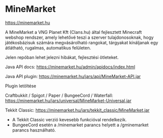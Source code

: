 MineMarket
==========
https://minemarket.hu

A MineMarket a VNG Planet Kft (Clans.hu) által fejlesztett Minecraft webshop rendszer, amely lehetővé teszi a szerver tulajdonosoknak, 
hogy játékosbázisuk számára megvásárolható rangokat, tárgyakat kínáljanak egy átlátható, rugalmas, automatikus felületen.

Jelen repóban lehet jelezni hibákat, fejlesztési ötleteket.

Java API docs: https://minemarket.hu/admin/apidocs/index.html

Java API plugin: https://minemarket.hu/jars/api/MineMarket-API.jar

Plugin letöltése

Craftbukkit / Spigot / Paper / BungeeCord / Waterfall: https://minemarket.hu/jars/universal/MineMarket-Universal.jar

Tekkit Classic: https://minemarket.hu/jars/tekkit_classic/MineMarket.jar

* A Tekkit Classic verzió kevesebb funkcióval rendelkezik.
* BungeeCord esetén a /minemarket parancs helyett a /gminemarket parancs használható.

